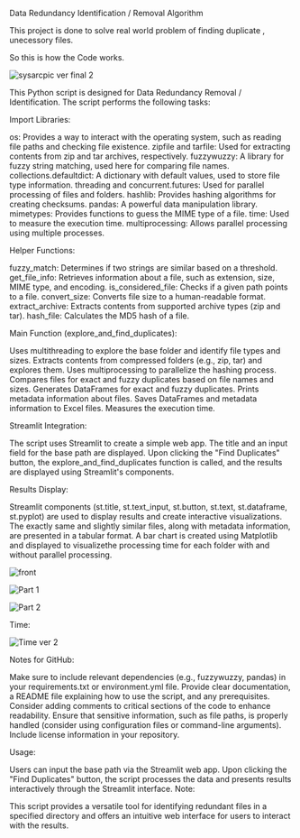 Data Redundancy Identification / Removal Algorithm

This project is done to solve real world problem of finding duplicate , unecessory files.

So this is how the Code works.

![sysarcpic ver final 2](https://github.com/AdhvikVithun/Space-Hack/assets/148479685/97b1f2b6-c533-49eb-83ba-78f0b9dec312)


This Python script is designed for Data Redundancy Removal / Identification. The script performs the following tasks:

Import Libraries:

os: Provides a way to interact with the operating system, such as reading file paths and checking file existence.
zipfile and tarfile: Used for extracting contents from zip and tar archives, respectively.
fuzzywuzzy: A library for fuzzy string matching, used here for comparing file names.
collections.defaultdict: A dictionary with default values, used to store file type information.
threading and concurrent.futures: Used for parallel processing of files and folders.
hashlib: Provides hashing algorithms for creating checksums.
pandas: A powerful data manipulation library.
mimetypes: Provides functions to guess the MIME type of a file.
time: Used to measure the execution time.
multiprocessing: Allows parallel processing using multiple processes.


Helper Functions:

fuzzy_match: Determines if two strings are similar based on a threshold.
get_file_info: Retrieves information about a file, such as extension, size, MIME type, and encoding.
is_considered_file: Checks if a given path points to a file.
convert_size: Converts file size to a human-readable format.
extract_archive: Extracts contents from supported archive types (zip and tar).
hash_file: Calculates the MD5 hash of a file.


Main Function (explore_and_find_duplicates):

Uses multithreading to explore the base folder and identify file types and sizes.
Extracts contents from compressed folders (e.g., zip, tar) and explores them.
Uses multiprocessing to parallelize the hashing process.
Compares files for exact and fuzzy duplicates based on file names and sizes.
Generates DataFrames for exact and fuzzy duplicates.
Prints metadata information about files.
Saves DataFrames and metadata information to Excel files.
Measures the execution time.


Streamlit Integration:

The script uses Streamlit to create a simple web app.
The title and an input field for the base path are displayed.
Upon clicking the "Find Duplicates" button, the explore_and_find_duplicates function is called, and the results are displayed using Streamlit's components.

Results Display:

Streamlit components (st.title, st.text_input, st.button, st.text, st.dataframe, st.pyplot) are used to display results and create interactive visualizations.
The exactly same and slightly similar files, along with metadata information, are presented in a tabular format.
A bar chart is created using Matplotlib and displayed to visualizethe processing time for each folder with and without parallel processing.

![front](https://github.com/AdhvikVithun/Space-Hack/assets/148479685/60d9cb60-9d02-4809-b6c3-f4cb08a889d3)

![Part 1](https://github.com/AdhvikVithun/Space-Hack/assets/148479685/8affc244-29ac-454c-8f17-290108e14f2c)

![Part 2](https://github.com/AdhvikVithun/Space-Hack/assets/148479685/a597ad58-ab9c-4567-a673-109975f489b9)



Time: 


![Time ver 2](https://github.com/AdhvikVithun/Space-Hack/assets/148479685/807326e8-2a2b-4eeb-8ecc-d28adcb26f0d)


Notes for GitHub:

Make sure to include relevant dependencies (e.g., fuzzywuzzy, pandas) in your requirements.txt or environment.yml file.
Provide clear documentation, a README file explaining how to use the script, and any prerequisites.
Consider adding comments to critical sections of the code to enhance readability.
Ensure that sensitive information, such as file paths, is properly handled (consider using configuration files or command-line arguments).
Include license information in your repository.

Usage:

Users can input the base path via the Streamlit web app.
Upon clicking the "Find Duplicates" button, the script processes the data and presents results interactively through the Streamlit interface.
Note:

This script provides a versatile tool for identifying redundant files in a specified directory and offers an intuitive web interface for users to interact with the results.
